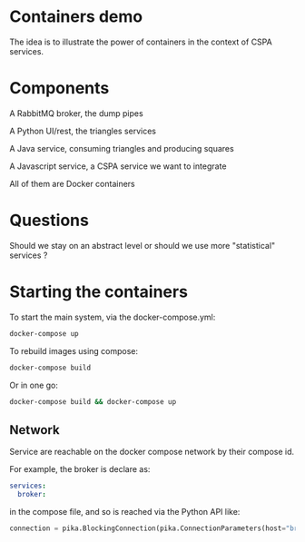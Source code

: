 # Containers demo

The idea is to illustrate the power of containers in the context of CSPA services.

# Components

A RabbitMQ broker, the dump pipes

A Python UI/rest, the triangles services

A Java service, consuming triangles and producing squares

A Javascript service, a CSPA service we want to integrate

All of them are Docker containers

# Questions

Should we stay on an abstract level or should we use more "statistical" services ?

# Starting the containers

To start the main system, via the docker-compose.yml:

```bash
docker-compose up
```

To rebuild images using compose:

```bash
docker-compose build
```

Or in one go:

```bash
docker-compose build && docker-compose up
```

## Network

Service are reachable on the docker compose network by their compose id.

For example, the broker is declare as:

```yaml
services:
  broker:
```

in the compose file, and so is reached via the Python API like:

```python
connection = pika.BlockingConnection(pika.ConnectionParameters(host="broker"))
```
